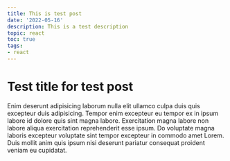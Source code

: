 ```yaml
---
title: This is test post
date: '2022-05-16'
description: This is a test description
topic: react
toc: true
tags:
- react
---
```


# Test title for test post

Enim deserunt adipisicing laborum nulla elit ullamco culpa duis quis excepteur duis adipisicing. Tempor enim excepteur eu tempor ex in ipsum labore id dolore quis sint magna labore. Exercitation magna labore non labore aliqua exercitation reprehenderit esse ipsum. Do voluptate magna laboris excepteur voluptate sint tempor excepteur in commodo amet Lorem. Duis mollit anim quis ipsum nisi deserunt pariatur consequat proident veniam eu cupidatat.
